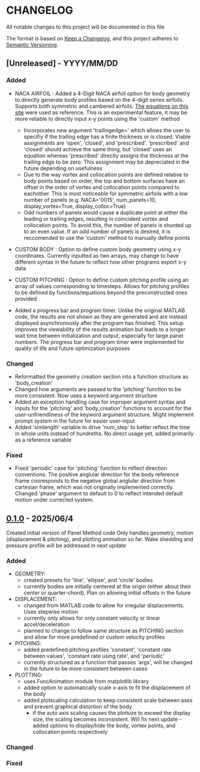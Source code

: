 # CHANGELOG

All notable changes to this project will be documented in this file

The format is based on [Keep a Changelog](https://keepachangelog.com/en/1.1.0/),
and this project adheres to [Semantic Versioning](https://semver.org/spec/v2.0.0.html).

## [Unreleased] - YYYY/MM/DD

### Added

- NACA AIRFOIL : Added a 4-Digit NACA airfoil option for body geometry to directly generate body profiles based on the 4-digit series airfoils. Supports both symmetric and cambered airfoils. [The equations on this site](http://airfoiltools.com/airfoil/naca4digit) were used as reference. This is an experimental feature, it may be more reliable to directly input x-y points using the 'custom' method
  
  - Incorporates new argument 'trailingedge=' which allows the user to specifiy if the trailing edge has a finite thickness or is closed. Viable assignments are 'open', 'closed', and 'prescribed'. 'prescribed' and 'closed' should achieve the same thing, but 'closed' uses an equation whereas 'prescribed' directly assigns the thickness at the trailing edge to be zero. This assignment may be depreciated in the future depending on usefulness
  - Due to the way vortex and collocation points are defined relative to body points based on order, the top and bottom surfaces have an offset in the order of vortex and collocation points compared to eachother. This is most noticeable for symmetric airfoils with a low number of panels (e.g. NACA='0015', num_panels=10, display_vortex=True, display_colloc=True)
  - Odd numbers of panels would cause a duplicate point at either the leading or trailing edges, resulting in coincident vortex and collocation points. To avoid this, the number of panels is shunted up to an even value. If an odd number of panels is desired, it is reccomended to use the 'custom' method  to manually define points

- CUSTOM BODY : Option to define custom body geometry using x-y coordinates. Currently inputted as two arrays, may change to have different syntax in the future to reflect how other programs export x-y data
- CUSTOM PITCHING : Option to define custom pitching profile using an array of values corresponding to timesteps. Allows for pitching profiles to be defined by functions/equations beyond the preconstructed ones provided
- Added a progress bar and program timer. Unlike the original MATLAB code, the results are not shown as they are generated and are instead displayed asynchronously after the program has finished. This setup improves the viewability of the results animation but leads to a longer wait time between initialization and output, especially for large panel numbers. The progress bar and program timer were implemented for quality of life and future optimization purposes

### Changed

- Reformatted the geometry creation section into a function structure as 'body_creation'
- Changed how arguments are passed to the 'pitching' function to be more consistent. Now uses a keyword argument structure
- Added an exception handling case for improper argument syntax and inputs for the 'pitching' and 'body_creation' functions to account for the user-unfriendliness of the keyword argument structure. Might implement prompt system in the future for easier user-input
- Added 'simlength' variable to drive 'num_step' to better reflect the time in whole units instead of hundreths. No direct usage yet, added primarily as a reference variable
  
### Fixed

- Fixed 'periodic' case for 'pitching' function to reflect direction conventions. The positive anglular direction for the body reference frame cooresponds to the negative global anglular direction from cartesian frame, which was not originally implemented correctly. Changed 'phase' argument to default to 0 to reflect intended default motion under currected system.

## [0.1.0] -  2025/06/4
Created initial version of Panel Method code
Only handles geometry, motion (displacement & pitching), and plotting animation so far. Wake shedding and pressure profile will be addressed in next update

### Added

- GEOMETRY:
  - created presets for 'line', 'ellipse', and 'circle' bodies
  - currently bodies are initially centered at the origin (either about their center or quarter-chord). Plan on allowing initial offsets in the future
- DISPLACEMENT:
  - changed from MATLAB code to allow for irregular displacements. Uses stepwise motion
  - currently only allows for only constant velocity or linear accel/deceleration
  - planned to change to follow same structure as PITCHING section and allow for more predefined or custom velocity profiles
- PITCHING:
  - added predefined pitching profiles 'constant', 'constant rate between values', 'constant rate using rate', and 'periodic'
  - currently structured as a function that passes 'args', will be changed in the future to be more consistent between cases
- PLOTTING:
  - uses FuncAnimation module from matplotlib library
  - added option to automatically scale x-axis to fit the displacement of the body
  - added plotscaling calculation to keep consistent scale between axes and prevent graphical distortion of the body
    - if the auto axis scaling causes the plotsize to exceed the display size, the scaling becomes inconsistent. Will fix next update
  -added options to display/hide the body, vortex points, and collocation points respectively

### Changed
  
### Fixed

[0.1.0]: https://github.com/AidenOgle/2DPanelMethod/blob/c8168b5cd490e402faf819ab6691faab28032685/PanelMethod%200.1.0.py
